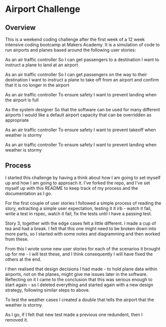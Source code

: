 Airport Challenge
=================

Overview
-------

This is a weekend coding challenge after the first week of a 12 week intensive coding bootcamp at Makers Academy. It is a simulation of code to run airports and planes based around the following user stories:

  As an air traffic controller 
  So I can get passengers to a destination 
  I want to instruct a plane to land at an airport

  As an air traffic controller 
  So I can get passengers on the way to their destination 
  I want to instruct a plane to take off from an airport and confirm that it is no longer in the airport

  As an air traffic controller 
  To ensure safety 
  I want to prevent landing when the airport is full 

  As the system designer
  So that the software can be used for many different airports
  I would like a default airport capacity that can be overridden as appropriate

  As an air traffic controller 
  To ensure safety 
  I want to prevent takeoff when weather is stormy 

  As an air traffic controller 
  To ensure safety 
  I want to prevent landing when weather is stormy

Process
-------

I started this challenge by having a think about how I am going to set myself up and how I am going to approach it. I've forked the repo, and I've set myself up with this README to keep track of my process and the documentation as I go. 

For the first couple of user stories I followed a simple process of reading the story, extracting a simple user expectation, testing it it irb - watch it fail, write a test in rspec, watch it fail, fix the tests until I have a passing test. 

Story 3, together with the edge cases felt a little different. I made a cup of tea and had a break. I felt that this one might need to be broken down into more parts, so I started with some notes and diagramming and then worked from these. 

From this I wrote some new user stories for each of the scenarios it brought up for me - I will test these, and I think consequently I will have fixed the others at the end.

I then realised that design decisions I had made - to hold plane data within airports, not on the planes, might give me issues later in the software. Reflecting on it I came to the conclusion that this was serious enough to start again - so I deleted everything and started again with a new design strategy, following similar steps to above. 

To test the weather cases I created a double that tells the airport that the weather is stormy. 

As I go, if I felt that new test made a previous one redundent, then I removed it. 